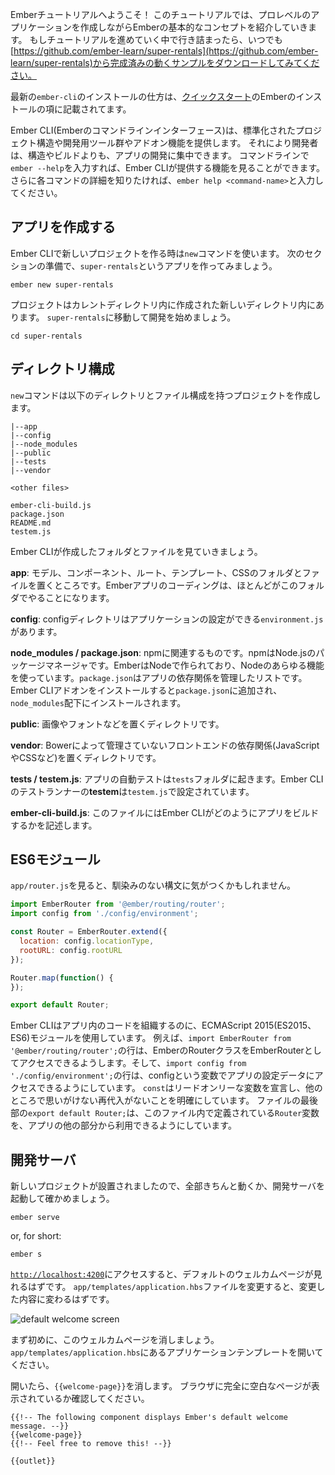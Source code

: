 <!--
Welcome to the Ember Tutorial!
This tutorial is meant to introduce basic Ember concepts while creating a professional looking application.
If you get stuck at any point during the tutorial, feel free to download [https://github.com/ember-learn/super-rentals](https://github.com/ember-learn/super-rentals) for a working example of the completed app.
-->

Emberチュートリアルへようこそ！
このチュートリアルでは、プロレベルのアプリケーションを作成しながらEmberの基本的なコンセプトを紹介していきます。
もしチュートリアルを進めていく中で行き詰まったら、いつでも[https://github.com/ember-learn/super-rentals](https://github.com/ember-learn/super-rentals)から完成済みの動くサンプルをダウンロードしてみてください。

<!--
You can install the latest version of `ember-cli` by following the [Quick Start](../../getting-started/quick-start/#toc_install-ember) guide "Installing Ember" section.
-->

最新の`ember-cli`のインストールの仕方は、[クイックスタート](../../getting-started/quick-start/#toc_install-ember)のEmberのインストールの項に記載されてます。

<!--
Ember CLI, Ember's command line interface, provides a standard project
structure, a set of development tools, and an addon system.
This allows Ember developers to focus on building apps rather
than building the support structures that make them run.
From your command line, a quick `ember --help` shows
the commands Ember CLI provides. For more information on a specific command,
type `ember help <command-name>`.
-->

Ember CLI(Emberのコマンドラインインターフェース)は、標準化されたプロジェクト構造や開発用ツール群やアドオン機能を提供します。
それにより開発者は、構造やビルドよりも、アプリの開発に集中できます。
コマンドラインで`ember --help`を入力すれば、Ember CLIが提供する機能を見ることができます。
さらに各コマンドの詳細を知りたければ、`ember help <command-name>`と入力してください。

<!--
## Creating a New App
-->

<h2 id="toc_creating-a-new-app" class="anchorable-toc">アプリを作成する</h2>

<!--
To create a new project using Ember CLI, use the `new` command. In preparation
for the tutorial in the next section, you can make an app called `super-rentals`.
-->

Ember CLIで新しいプロジェクトを作る時は`new`コマンドを使います。
次のセクションの準備で、`super-rentals`というアプリを作ってみましょう。


```shell
ember new super-rentals
```

<!--
A new project will be created inside your current directory. You can now go to
your `super-rentals` project directory and start working on it.
-->

プロジェクトはカレントディレクトリ内に作成された新しいディレクトリ内にあります。
`super-rentals`に移動して開発を始めましょう。

```shell
cd super-rentals
```

<!--
## Directory Structure
-->

<h2 id="toc_directory-structure" class="anchorable-toc">ディレクトリ構成</h2>

<!--
The `new` command generates a project structure with the following files and
directories:
-->

`new`コマンドは以下のディレクトリとファイル構成を持つプロジェクトを作成します。

```text
|--app
|--config
|--node_modules
|--public
|--tests
|--vendor

<other files>

ember-cli-build.js
package.json
README.md
testem.js
```

<!--
Let's take a look at the folders and files Ember CLI generates.
-->

Ember CLIが作成したフォルダとファイルを見ていきましょう。

<!--
**app**: This is where folders and files for models, components, routes,
templates and styles are stored. The majority of your coding on an Ember
project happens in this folder.
-->

**app**: モデル、コンポーネント、ルート、テンプレート、CSSのフォルダとファイルを置くところです。Emberアプリのコーディングは、ほとんどがこのフォルダでやることになります。

<!--
**config**: The config directory contains the `environment.js` where you can
configure settings for your app.
-->

**config**: configディレクトリはアプリケーションの設定ができる`environment.js`があります。

<!--
**node_modules / package.json**: This directory and file are from npm.
npm is the package manager for Node.js. Ember is built with Node and uses a
variety of Node.js modules for operation. The `package.json` file maintains the
list of current npm dependencies for the app.  Any Ember CLI
addons you install will also show up here. Packages listed in `package.json`
are installed in the node_modules directory.
-->

**node_modules / package.json**: npmに関連するものです。npmはNode.jsのパッケージマネージャです。EmberはNodeで作られており、Nodeのあらゆる機能を使っています。`package.json`はアプリの依存関係を管理したリストです。Ember CLIアドオンをインストールすると`package.json`に追加され、`node_modules`配下にインストールされます。

<!--
**public**: This directory contains assets such as images and fonts.
-->

**public**: 画像やフォントなどを置くディレクトリです。

<!--
**vendor**: This directory is where front-end dependencies (such as JavaScript
or CSS) that are not managed by Bower go.
-->

**vendor**: Bowerによって管理さていないフロントエンドの依存関係(JavaScriptやCSSなど)を置くディレクトリです。

<!--
**tests / testem.js**: Automated tests for our app go in the `tests` folder,
and Ember CLI's test runner **testem** is configured in `testem.js`.
-->

**tests / testem.js**: アプリの自動テストは`tests`フォルダに起きます。Ember CLIのテストランナーの**testem**は`testem.js`で設定されています。

<!--
**ember-cli-build.js**: This file describes how Ember CLI should build our app.
-->

**ember-cli-build.js**: このファイルにはEmber CLIがどのようにアプリをビルドするかを記述します。

<!--
## ES6 Modules
-->

<h2 id="toc_es6-modules" class="anchorable-toc">ES6モジュール</h2>

<!--
If you take a look at `app/router.js`, you'll notice some syntax that may be
unfamiliar to you.
-->

`app/router.js`を見ると、馴染みのない構文に気がつくかもしれません。


```app/router.js
import EmberRouter from '@ember/routing/router';
import config from './config/environment';

const Router = EmberRouter.extend({
  location: config.locationType,
  rootURL: config.rootURL
});

Router.map(function() {
});

export default Router;
```
<!--
Ember CLI uses ECMAScript 2015 (ES2015 for short or previously known as ES6) modules to organize application
code.
For example, the line `import EmberRouter from '@ember/routing/router';` gives us access to
Ember's Router class as the variable `EmberRouter`. And the `import config from
'./config/environment';` line gives us access to our app's configuration data
as the variable `config`. `const` is a way to declare a read-only variable to make
sure it is not accidentally reassigned elsewhere. At the end of the file,
`export default Router;` makes the `Router` variable defined in this file available 
to other parts of the app.
-->

Ember CLIはアプリ内のコードを組織するのに、ECMAScript 2015(ES2015、ES6)モジュールを使用しています。
例えば、`import EmberRouter from '@ember/routing/router';`の行は、EmberのRouterクラスをEmberRouterとしてアクセスできるようします。そして、`import config from './config/environment';`の行は、configという変数でアプリの設定データにアクセスできるようにしています。
`const`はリードオンリーな変数を宣言し、他のところで思いがけない再代入がないことを明確にしています。
ファイルの最後部の`export default Router;`は、このファイル内で定義されている`Router`変数を、アプリの他の部分から利用できるようにしています。

<!--
## The Development Server
-->

<h2 id="toc_the-development-server" class="anchorable-toc">開発サーバ</h2>

<!--
Once we have a new project in place, we can confirm everything is working by
starting the Ember development server:
-->

新しいプロジェクトが設置されましたので、全部きちんと動くか、開発サーバを起動して確かめましょう。

```shell
ember serve
```

or, for short:

```shell
ember s
```

<!--
If we navigate to [`http://localhost:4200`](http://localhost:4200), we'll see the default welcome screen.
When we edit the `app/templates/application.hbs` file, we'll replace that content with our own.
-->

[`http://localhost:4200`](http://localhost:4200)にアクセスすると、デフォルトのウェルカムページが見れるはずです。
`app/templates/application.hbs`ファイルを変更すると、変更した内容に変わるはずです。


![default welcome screen](../../images/ember-cli/default-welcome-page.png)

<!--
The first thing we want to do in our new project is to remove the welcome screen.
We do this by simply opening up the application template file located at `app/templates/application.hbs`.
-->

まず初めに、このウェルカムページを消しましょう。
`app/templates/application.hbs`にあるアプリケーションテンプレートを開いてください。

<!--
Once open, remove the component labeled `{{welcome-page}}`.
The application should now be a completely blank canvas to build our application on.
-->

開いたら、`{{welcome-page}}`を消します。
ブラウザに完全に空白なページが表示されているか確認してください。

```app/templates/application.hbs{-1,-2,-3}
{{!-- The following component displays Ember's default welcome message. --}}
{{welcome-page}}
{{!-- Feel free to remove this! --}}

{{outlet}}

```
